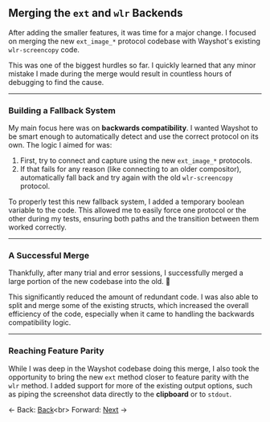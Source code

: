 ## **Merging the `ext` and `wlr` Backends**

After adding the smaller features, it was time for a major change. I focused on merging the new `ext_image_*` protocol codebase with Wayshot's existing `wlr-screencopy` code.

This was one of the biggest hurdles so far. I quickly learned that any minor mistake I made during the merge would result in countless hours of debugging to find the cause.

-----

### Building a Fallback System

My main focus here was on **backwards compatibility**. I wanted Wayshot to be smart enough to automatically detect and use the correct protocol on its own. The logic I aimed for was:

1.  First, try to connect and capture using the new `ext_image_*` protocols.
2.  If that fails for any reason (like connecting to an older compositor), automatically fall back and try again with the old `wlr-screencopy` protocol.

To properly test this new fallback system, I added a temporary boolean variable to the code. This allowed me to easily force one protocol or the other during my tests, ensuring both paths and the transition between them worked correctly.

-----

### A Successful Merge

Thankfully, after many trial and error sessions, I successfully merged a large portion of the new codebase into the old. 🎉

This significantly reduced the amount of redundant code. I was also able to split and merge some of the existing structs, which increased the overall efficiency of the code, especially when it came to handling the backwards compatibility logic.

-----

### Reaching Feature Parity

While I was deep in the Wayshot codebase doing this merge, I also took the opportunity to bring the new `ext` method closer to feature parity with the `wlr` method. I added support for more of the existing output options, such as piping the screenshot data directly to the **clipboard** or to `stdout`.

\<- Back: [Back](Thought_Process_7.md)\<br\>
Forward: [Next](Thought_Process_9.md) -\>